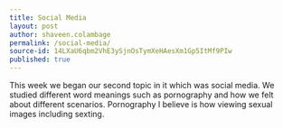 ```yaml
---
title: Social Media
layout: post
author: shaveen.colambage
permalink: /social-media/
source-id: 14LXaU6qbm2VhE3ySjnOsTymXeHAesXm1Gp5ItMf9PIw
published: true
---
```

This week we began our second topic in it which was social media. We studied different word meanings such as pornography and how we felt about different scenarios. Pornography I believe is how viewing sexual images including sexting.

